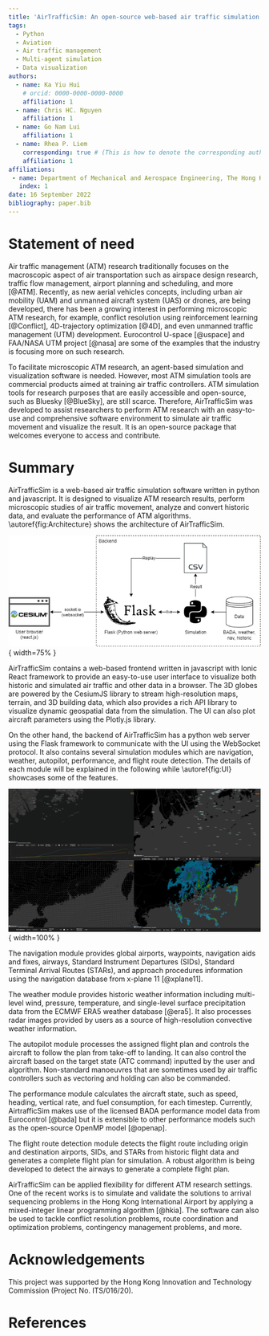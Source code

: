 ```yaml
---
title: 'AirTrafficSim: An open-source web-based air traffic simulation platform.'
tags:
  - Python
  - Aviation
  - Air traffic management
  - Multi-agent simulation
  - Data visualization
authors:
  - name: Ka Yiu Hui
    # orcid: 0000-0000-0000-0000
    affiliation: 1
  - name: Chris HC. Nguyen
    affiliation: 1
  - name: Go Nam Lui
    affiliation: 1
  - name: Rhea P. Liem
    corresponding: true # (This is how to denote the corresponding author)
    affiliation: 1
affiliations:
 - name: Department of Mechanical and Aerospace Engineering, The Hong Kong University of Science and Technology, Hong Kong
   index: 1
date: 16 September 2022
bibliography: paper.bib
---
```


# Statement of need

Air traffic management (ATM) research traditionally focuses on the macroscopic aspect of air transportation such as airspace design research, traffic flow management, airport planning and scheduling, and more [@ATM]. Recently, as new aerial vehicles concepts, including urban air mobility (UAM) and unmanned aircraft system (UAS) or drones, are being developed, there has been a growing interest in performing microscopic ATM research, for example, conflict resolution using reinforcement learning [@Conflict], 4D-trajectory optimization [@4D], and even unmanned traffic management (UTM) development. Eurocontrol U-space [@uspace] and FAA/NASA UTM project [@nasa] are some of the examples that the industry is focusing more on such research. 

To facilitate microscopic ATM research, an agent-based simulation and visualization software is needed. However, most ATM simulation tools are commercial products aimed at training air traffic controllers. ATM simulation tools for research purposes that are easily accessible and open-source, such as Bluesky [@BlueSky], are still scarce. Therefore, AirTrafficSim was developed to assist researchers to perform ATM research with an easy-to-use and comprehensive software environment to simulate air traffic movement and visualize the result. It is an open-source package that welcomes everyone to access and contribute.

# Summary

AirTrafficSim is a web-based air traffic simulation software written in python and javascript. It is designed to visualize ATM research results, perform microscopic studies of air traffic movement, analyze and convert historic data, and evaluate the performance of ATM algorithms. \autoref{fig:Architecture} shows the architecture of AirTrafficSim.

![Architecture of AirTrafficSim.\label{fig:Architecture}](figures/Architecture.png){ width=75% }

AirTrafficSim contains a web-based frontend written in javascript with Ionic React framework to provide an easy-to-use user interface to visualize both historic and simulated air traffic and other data in a browser. The 3D globes are powered by the CesiumJS library to stream high-resolution maps, terrain, and 3D building data, which also provides a rich API library to visualize dynamic geospatial data from the simulation. The UI can also plot aircraft parameters using the Plotly.js library. 

On the other hand, the backend of AirTrafficSim has a python web server using the Flask framework to communicate with the UI using the WebSocket protocol. It also contains several simulation modules which are navigation, weather, autopilot, performance, and flight route detection. The details of each module will be explained in the following while \autoref{fig:UI} showcases some of the features.

![UI of AirTrafficSim showcasing different features. (Upper left: Fuel consumption of simulated flight. Upper right: Navigation waypoints. Lower left: ECMWF ERA5 Wind data. Lower right: HKO 256km radar image.)\label{fig:UI}](figures/UI.png){ width=100% }

The navigation module provides global airports, waypoints, navigation aids and fixes, airways, Standard Instrument Departures (SIDs), Standard Terminal Arrival Routes (STARs), and approach procedures information using the navigation database from x-plane 11 [@xplane11]. 

The weather module provides historic weather information including multi-level wind, pressure, temperature, and single-level surface precipitation data from the ECMWF ERA5 weather database [@era5]. It also processes radar images provided by users as a source of high-resolution convective weather information.

The autopilot module processes the assigned flight plan and controls the aircraft to follow the plan from take-off to landing. It can also control the aircraft based on the target state (ATC command) inputted by the user and algorithm. Non-standard manoeuvres that are sometimes used by air traffic controllers such as vectoring and holding can also be commanded.

The performance module calculates the aircraft state, such as speed, heading, vertical rate, and fuel consumption, for each timestep. Currently, AirtrafficSim makes use of the licensed BADA performance model data from Eurocontrol [@bada] but it is extensible to other performance models such as the open-source OpenMP model [@openap].

The flight route detection module detects the flight route including origin and destination airports, SIDs, and STARs from historic flight data and generates a complete flight plan for simulation. A robust algorithm is being developed to detect the airways to generate a complete flight plan.

AirTrafficSim can be applied flexibility for different ATM research settings. One of the recent works is to simulate and validate the solutions to arrival sequencing problems in the Hong Kong International Airport by applying a mixed-integer linear programming algorithm [@hkia]. The software can also be used to tackle conflict resolution problems, route coordination and optimization problems, contingency management problems, and more.

# Acknowledgements

This project was supported by the Hong Kong Innovation and Technology Commission (Project No. ITS/016/20).

# References